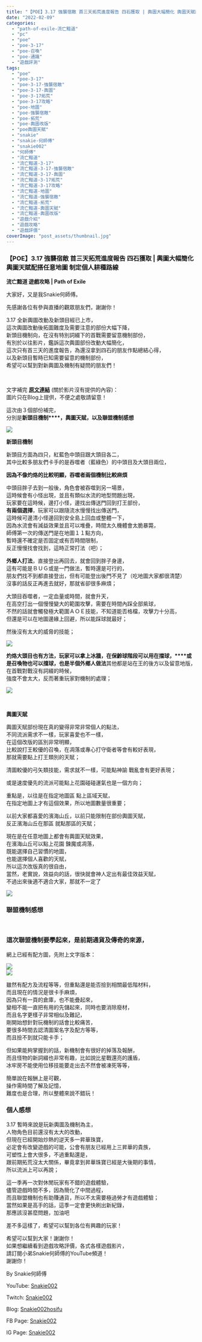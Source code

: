 ```yaml
---
title: "【POE】3.17 強襲宿敵 首三天拓荒進度報告 四石獲取 | 輿圖大幅簡化 輿圖天賦配搭任意地圖 制定個人耕種路線 | 流亡黯道 遊戲攻略 | Path of Exile (字幕已補上)"
date: "2022-02-09"
categories: 
  - "path-of-exile-流亡黯道"
  - "pc"
  - "poe"
  - "poe-3-17"
  - "poe-召喚"
  - "poe-通識"
  - "遊戲評測"
tags: 
  - "poe"
  - "poe-3-17"
  - "poe-3-17-強襲宿敵"
  - "poe-3-17-輿圖"
  - "poe-3-17拓荒"
  - "poe-3-17攻略"
  - "poe-地圖"
  - "poe-強襲宿敵"
  - "poe-拓荒"
  - "poe-輿圖改版"
  - "poe輿圖天賦"
  - "snakie"
  - "snakie-何師傅"
  - "snakie002"
  - "何師傅"
  - "流亡黯道"
  - "流亡黯道-3-17"
  - "流亡黯道-3-17-強襲宿敵"
  - "流亡黯道-3-17-輿圖"
  - "流亡黯道-3-17拓荒"
  - "流亡黯道-3-17攻略"
  - "流亡黯道-地圖"
  - "流亡黯道-強襲宿敵"
  - "流亡黯道-拓荒"
  - "流亡黯道-輿圖天賦"
  - "流亡黯道-輿圖改版"
  - "遊戲介紹"
  - "遊戲攻略"
  - "遊戲評價"
coverImage: "post_assets/thumbnail.jpg"
---
```


### **【POE】3.17 強襲宿敵 首三天拓荒進度報告 四石獲取 | 輿圖大幅簡化 輿圖天賦配搭任意地圖 制定個人耕種路線**  
**流亡黯道 遊戲攻略 | Path of Exile**

  
大家好，又是我Snakie何師傅。  

  
先感謝各位有參與直播的觀眾朋友們，謝謝你！  

  
3.17 全新輿圖改動及新頭目經已上市，  
這次輿圖改動後拓圖難度及需要注意的部份大幅下降，  
新頭目機制向，在沒有特別詞綴下的首戰需要留意機制部份，  
有別於以往影片，鑑訴這次輿圖部份改動大幅簡化，  
這次只有首三天的進度報告，為還沒拿到四石的朋友作點總結心得，  
以及新頭目暫時已知需要留意的機制部份，  
希望可以幫到對新輿圖及機制有疑問的朋友們！  

  
   

  
文字補完 [**原文連結**](https://snakie002hosifu.blog/3-17-3day/) (關於影片沒有提供的內容)：  
圖片只在Blog上提供，不便之處敬請留意！  

  
這次由３個部份補完，  
分別是**新頭目機制****，****輿圖天賦****，以及聯盟機制感想**  

  
![](post_assets/2022-02-06-18-54-35.mp4_snapshot_01.17.230-1024x576.jpg)  

  
**新頭目機制**  

  
新頭目方面為四只，紅藍色中頭目跟大頭目各二，  
其中比較多朋友們卡手的是吞噬者（藍綠色）的中頭目及大頭目兩位，  

  
**因為不像灼烙的比較明顯，吞噬者兩個機制比較麻煩**  

  
中頭目胖子去到一般後，角色會被吞噬到另一場景，  
這時候會有小怪出現，並且有類似水流的地型問題出現，  
玩家要在這時候，邊打小怪，邊找出傳送門回到打王部份，  
**有兩個選擇**，玩家可以跟隨流水慢慢找出傳送門，  
這時候可邊清小怪邊回到安全島上回血或整體一下，  
因為水流會有減益效果並且可以堆疊，時間太久機體會太脆暴斃，  
師傅第一次的傳送門是在地圖１１點方向，  
暫時還不確定是否固定或有否時間限制，  
反正慢慢找會找到，這時正常打法（吧）；  

  
**外鄉人打法**，直接登出再回去，就會回到胖子身邊，  
這有可能是ＢＵＧ或是一門做法，暫時還是可行的，  
朋友們找不到都直接登出，但有可能登出後門不見了（吃地圖大家都很清楚）  
沒事的話反正再進去就好，那就省卻很多麻煩；  

  
大頭目吞噬者，一定血量或時間，就會升天，  
在高空打出一個慢慢變大的範圍攻擊，需要在時間內踩全部紫球，  
不然的話就會觸發極大範圍ＡＯＥ技能，不知道能否格檔，攻擊力十分高，  
但還是可以在地圖邊緣上回避，所以能踩球就最好；  

  
然後沒有太大的威脅的技能；  

  
![](post_assets/2022-02-06-02-03-21.mp4_snapshot_05.53.429-1024x576.jpg)  

  
**灼烙大頭目也有方法，玩家可以拿上冰牆，在保齡球階段可以用在擋球，****或是召喚物也可以擋球，也是半個外鄉人做法**其他都是站在王的後方以及留意地版，在首戰對戰沒有詞綴的時候，  
強度不會太大，反而著重玩家對機制的處理；  

  
![](post_assets/2022-02-07-22-24-06.mp4_snapshot_05.16.194-1024x576.jpg)  

  
   

  
**輿圖天賦**  

  
輿圖天賦部份現在真的變得非常非常個人的點法，  
不同流派需求不一樣，玩家喜愛也不一樣，  
在這個改版的區別非常明顯，  
比較說打王較優的召喚，在凋落或專心打守衛者等會有較好表現，  
那就需要點上打王類別的天賦；  

  
清圖較優的弓矢類技能，需求就不一樣，可能點神諭 戰亂會有更好表現；  

  
或是速度優先的流派可能點上花園碰碰運氣也是一個方向；  

  
重點是，以往是在指定地圖區 點上區域天賦，  
在指定地圖上才有這個效果，所以地圖數量很重要；  

  
以前大家都喜愛的濱海山丘，以前只能限制在部份輿圖天賦，  
反正濱海山丘在那區 就點那區的天賦；  

  
現在是在任意地圖上都會有輿圖天賦效果，  
在濱海山丘可以點上花園 鍊魔或凋落，  
既能選擇自己習慣的地圖，  
也能選擇個人喜歡的天賦，  
所以這次改版真的很自由，  
當然，老實說，效益向的話，很快就會神人定出有最佳效益天賦，  
不過出來後適不適合大家，那就不一定了  

  
![](post_assets/1-3-1024x577.png)  

### **聯盟機制感想**

  
   

### 這次聯盟機制要學起來，是前期通貨及傳奇的來源，  
網上已經有配方圖，先附上文字版本：

  
![](post_assets/unknown-1024x357.png)  
![](post_assets/Screenshot_2022-02-08_at_1.png)  

  
雖然有配方及流程等等，但重點還是能否撿到相關最低階材料，  
而且現在的情況是很卡手麻煩，  
因為只有一頁的倉庫，也不能疊起來，  
變相不能一直把有用的先儲起來，同時也要消除廢材，  
而且名字更樣子非常相似及難記，  
剛開始想針對玩機制的話會比較痛苦，  
要很多時間去認清圖案名字及配方等等，  
而且撿不到就只能卡手；  

  
但如果能夠掌握到的話，新機制會有很好的掉落及報酬，  
而且怪物的新詞綴也非常有趣，比如說比星戰還亮的護盾，  
冰牢房不能使用位移技能要走出去不然會被凍死等等，  

  
簡單說在報酬上是可觀，  
操作需時間了解及記憶，  
難度也是合理，所以整體來說不錯玩！  

### 個人感想

  
3.17 暫時來說是玩新輿圖及機制為主，  
人物角色目前還沒有太大的改動，  
但現在已經開始炒熱的逆天多一昇華珠寶，  
必定會有改變遊戲的可能，公會有朋友已經用上三昇華的貴族，  
可塑性上會大很多，不過重點還是，  
跟前期拓荒沒太大關係，畢竟拿到昇華珠寶已經是大後期的事情，  
所以流派上可以再說；  

  
這一季再一次對休閒玩家有不錯的遊戲體驗，  
儘管遊戲時間不多，因為簡化了中間過程，  
而且聯盟機制也有助賺通貨，所以不太需要極過勞才有遊戲體驗；  
當然如果是高手的話，這季一定會更快刷出新紀錄，  
那應該沒甚麼問題，加油吧  

  
差不多這樣了，希望可以幫到各位有興趣的玩家！  

  
希望可以幫到大家！謝謝你！  
如果想繼續看到遊戲攻略評價，各式各樣遊戲影片，  
請訂閱小弟Snakie何師傅的YouTube頻道！  
謝謝你！  

  
By Snakie何師傅  

  
YouTube: [Snakie002](https://www.youtube.com/channel/UCDOMLG_RBSoqVHK3sIYJeLA)  

  
Twitch: [Snakie002](https://www.twitch.tv/snakie002/)  

  
Blog: [Snakie002hosifu](https://snakie002hosifu.blog/)  

  
FB Page: [Snakie002](https://www.facebook.com/Snakie002/)  

  
IG Page: [Snakie002](https://www.instagram.com/snakie002/)
